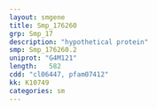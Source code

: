 ```yaml
---
layout: smgene
title: Smp_176260
grp: Smp_17
description: "hypothetical protein"
smp: Smp_176260.2
uniprot: "G4M121"
length:   582
cdd: "cl06447, pfam07412"
kk: K10749
categories: sm
---
```


